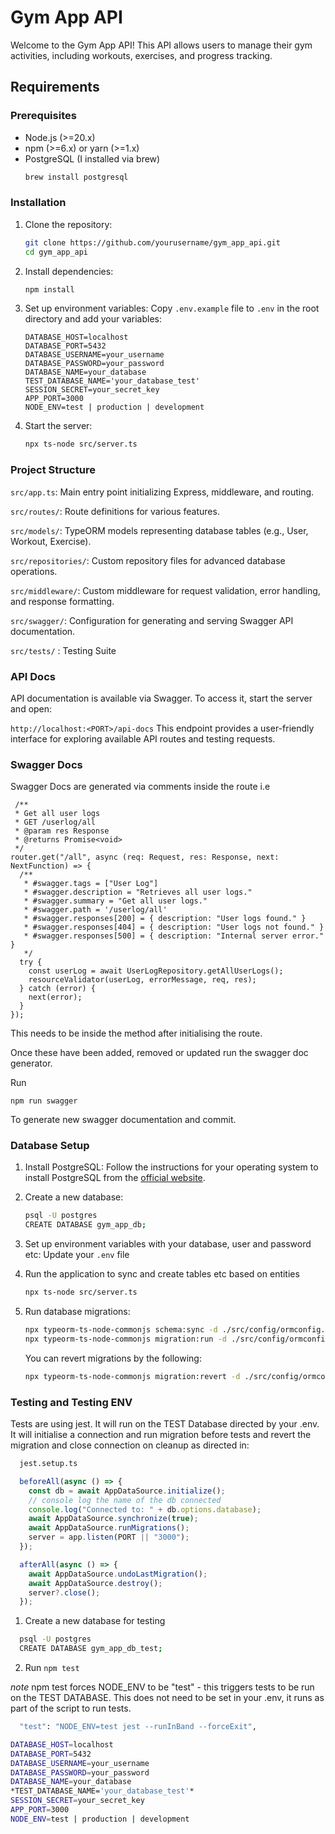 # Gym App API

Welcome to the Gym App API! This API allows users to manage their gym activities, including workouts, exercises, and progress tracking.

## Requirements

### Prerequisites

- Node.js (>=20.x)
- npm (>=6.x) or yarn (>=1.x)
- PostgreSQL (I installed via brew)
  ```sh
  brew install postgresql
  ```

### Installation

1. Clone the repository:

   ```sh
   git clone https://github.com/yourusername/gym_app_api.git
   cd gym_app_api
   ```

2. Install dependencies:

   ```sh
   npm install
   ```

3. Set up environment variables:
   Copy `.env.example` file to `.env` in the root directory and add your variables:

   ```env
   DATABASE_HOST=localhost
   DATABASE_PORT=5432
   DATABASE_USERNAME=your_username
   DATABASE_PASSWORD=your_password
   DATABASE_NAME=your_database
   TEST_DATABASE_NAME='your_database_test'
   SESSION_SECRET=your_secret_key
   APP_PORT=3000
   NODE_ENV=test | production | development
   ```

4. Start the server:
   ```sh
   npx ts-node src/server.ts
   ```

### Project Structure

`src/app.ts`: Main entry point initializing Express, middleware, and routing.

`src/routes/`: Route definitions for various features.

`src/models/`: TypeORM models representing database tables (e.g., User, Workout, Exercise).

`src/repositories/`: Custom repository files for advanced database operations.

`src/middleware/`: Custom middleware for request validation, error handling, and response formatting.

`src/swagger/`: Configuration for generating and serving Swagger API documentation.

`src/tests/` : Testing Suite

### API Docs

API documentation is available via Swagger. To access it, start the server and open:

`http://localhost:<PORT>/api-docs`
This endpoint provides a user-friendly interface for exploring available API routes and testing requests.

### Swagger Docs

Swagger Docs are generated via comments inside the route i.e

```
 /**
 * Get all user logs
 * GET /userlog/all
 * @param res Response
 * @returns Promise<void>
 */
router.get("/all", async (req: Request, res: Response, next: NextFunction) => {
  /**
   * #swagger.tags = ["User Log"]
   * #swagger.description = "Retrieves all user logs."
   * #swagger.summary = "Get all user logs."
   * #swagger.path = '/userlog/all'
   * #swagger.responses[200] = { description: "User logs found." }
   * #swagger.responses[404] = { description: "User logs not found." }
   * #swagger.responses[500] = { description: "Internal server error." }
   */
  try {
    const userLog = await UserLogRepository.getAllUserLogs();
    resourceValidator(userLog, errorMessage, req, res);
  } catch (error) {
    next(error);
  }
});
```

This needs to be inside the method after initialising the route.

Once these have been added, removed or updated run the swagger doc generator.

Run

`npm run swagger`

To generate new swagger documentation and commit.

### Database Setup

1. Install PostgreSQL:
   Follow the instructions for your operating system to install PostgreSQL from the [official website](https://www.postgresql.org/download/).

2. Create a new database:

   ```sh
   psql -U postgres
   CREATE DATABASE gym_app_db;
   ```

3. Set up environment variables with your database, user and password etc:
   Update your `.env` file

4. Run the application to sync and create tables etc based on entities

   ```sh
   npx ts-node src/server.ts
   ```

5. Run database migrations:

   ```sh
   npx typeorm-ts-node-commonjs schema:sync -d ./src/config/ormconfig.ts
   npx typeorm-ts-node-commonjs migration:run -d ./src/config/ormconfig.ts
   ```

   You can revert migrations by the following:

   ```sh
   npx typeorm-ts-node-commonjs migration:revert -d ./src/config/ormconfig.ts
   ```

### Testing and Testing ENV

Tests are using jest. It will run on the TEST Database directed by your .env. It will initialise a connection and run migration before tests and revert the migration and close connection on cleanup as directed in:

```sh
  jest.setup.ts
```

```js
  beforeAll(async () => {
    const db = await AppDataSource.initialize();
    // console log the name of the db connected
    console.log("Connected to: " + db.options.database);
    await AppDataSource.synchronize(true);
    await AppDataSource.runMigrations();
    server = app.listen(PORT || "3000");
  });

  afterAll(async () => {
    await AppDataSource.undoLastMigration();
    await AppDataSource.destroy();
    server?.close();
  });
```

1. Create a new database for testing

```sh
  psql -U postgres
  CREATE DATABASE gym_app_db_test;
```

2. Run `npm test`

_note_ npm test forces NODE_ENV to be "test" - this triggers tests to be run on the TEST DATABASE. This does not need to be set in your .env, it runs as part of the script to run tests.

```sh
  "test": "NODE_ENV=test jest --runInBand --forceExit",
```

```sh
DATABASE_HOST=localhost
DATABASE_PORT=5432
DATABASE_USERNAME=your_username
DATABASE_PASSWORD=your_password
DATABASE_NAME=your_database
*TEST_DATABASE_NAME='your_database_test'*
SESSION_SECRET=your_secret_key
APP_PORT=3000
NODE_ENV=test | production | development
```
